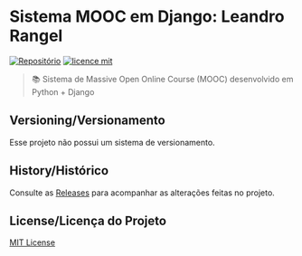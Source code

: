# Sistema MOOC em Django: Leandro Rangel 

[![Repositório](https://img.shields.io/badge/LeoRangel-mooc--em--django-green)](https://github.com/LeoRangel/mooc-em-django)
[![licence mit](https://img.shields.io/github/license/LeoRangel/mooc-em-django)](https://github.com/LeoRangel/mooc-em-django/blob/master/LICENSE)

> :books: Sistema de Massive Open Online Course (MOOC) desenvolvido em Python + Django

## Versioning/Versionamento

Esse projeto não possui um sistema de versionamento.

## History/Histórico
Consulte as [Releases](https://github.com/LeoRangel/mooc-em-django/releases) para acompanhar as alterações feitas no projeto.

## License/Licença do Projeto
[MIT License](https://github.com/LeoRangel/mooc-em-django/blob/master/LICENSE)
